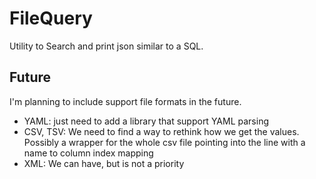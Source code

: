 # FileQuery
Utility to Search and print json similar to a SQL.

## Future
I'm planning to include support file formats in the future.
* YAML: just need to add a library that support YAML parsing
* CSV, TSV: We need to find a way to rethink how we get the values. Possibly a wrapper for the whole csv file pointing into the line with a name to column index mapping
* XML: We can have, but is not a priority

